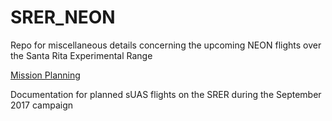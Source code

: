 # SRER_NEON
Repo for miscellaneous details concerning the upcoming NEON flights over the Santa Rita Experimental Range

[Mission Planning](https://github.com/tyson-swetnam/SRER_NEON/blob/master/Mission_planning.md)

Documentation for planned sUAS flights on the SRER during the September 2017 campaign
